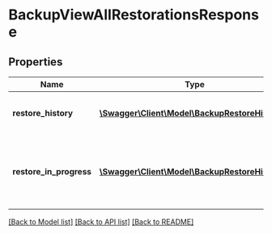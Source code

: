 # BackupViewAllRestorationsResponse

## Properties
Name | Type | Description | Notes
------------ | ------------- | ------------- | -------------
**restore_history** | [**\Swagger\Client\Model\BackupRestoreHistory[]**](BackupRestoreHistory.md) | Groups all completed restoration operations. | [optional] 
**restore_in_progress** | [**\Swagger\Client\Model\BackupRestoreHistory[]**](BackupRestoreHistory.md) | Groups details of a restoration operation currently in progress, if any. | [optional] 

[[Back to Model list]](../README.md#documentation-for-models) [[Back to API list]](../README.md#documentation-for-api-endpoints) [[Back to README]](../README.md)


